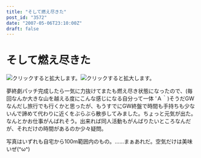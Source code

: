 ```yaml
---
title: "そして燃え尽きた"
post_id: "3572"
date: "2007-05-06T23:10:00Z"
draft: false
---
```


# そして燃え尽きた

![クリックすると拡大します。](/image/mixi/2007/425725839_103_s.jpg)![クリックすると拡大します。](/image/mixi/2007/425725839_254_s.jpg)  
  
夢終劇パッチ完成したら一気に力抜けてまたも燃え尽き状態になったので、(毎回なんか大きな山を越える度にこんな感じになる自分って一体 'Ａ｀)そうだGWなんだし旅行でも行くかと思ったが、もうすでにGW終盤で時間も手持ちも少ないんで諦めて代わりに近くをぶらぶら散歩してみました。ちょっと元気が出た。なんとかお仕事がんばれそう。出来れば同人活動もがんばりたいところなんだが、それだけの時間があるのか少々疑問。  
  
写真はいずれも自宅から100m範囲内のもの。……まぁあれだ。空気だけは美味いぜ(^ω^)
